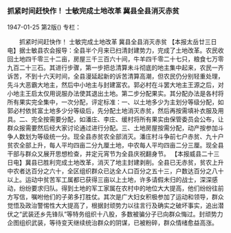 ### 抓紧时间赶快作！  士敏完成土地改革  冀县全县消灭赤贫

1947-01-25
第2版()
专栏：

　　抓紧时间赶快作！
    士敏完成土地改革
    冀县全县消灭赤贫
    【本报太岳廿三日电】据士敏县农会报导：全县半个月来已扫清封建势力，完成了土地改革。农民收回土地四千零三十二亩，房屋三千三百六十间，牛羊四千零二十七只，粮食七万零九百二十三石。其进行步骤，第一步把总清算未斗彻底的地主集中起来，农民一齐诉苦，不到十六天时间，全县漫延起新的诉苦清算高潮，但农民仍分别轻重处理，先斗大恶霸大地主，然后中小地主与封建富农。郭必村在斗罢大地主王源之后，对小地主王启太仅用说服办法使其退出土地。第二步分配果实。其分配办法是各村将所有果实完全集中，一次分配，评定标准：一、以土地多少为主划分等级分配，如郭必村依贫富土地多少分等级后，先分配土地消灭赤贫，然后再按需填补衣服及用具。二、完全按需要分配，如潘庄、李庄、缓村将所有果实由保管委员会公布，让群众报需要然后经大家讨论通过进行分配。三、土地房屋按需分配，动产按参加斗争人数划为等级统一分。现全县赤贫农全部消灭。潘庄村斗争前七户赤贫、九十户贫农全部上升，每人平均四亩二分九厘土地，中农每人平均四亩二分三厘。现全县干部与群众又展开思想检查，并定元宵节为全县庆祝翻身节。
    【本报威县二十三日电】冀县已胜利完成土地改革，消灭了地主封建剥削。全县已无赤贫，贫农上升中农者达百分之六十，全区组织群众已达全人口百分之五十三，户数达百分之八十以上。运动中贫苦军工属都已获得三亩以上土地，许多请假未归的战士，深深感动，纷纷要求归队。得到土地的军工家属在农村中的地位大大提高，他们纷纷往前方写信，嘱咐他们的子弟多打胜仗。其次是广大妇女积极参加了运动和领导，群众觉悟及政治警惕性大大提高了，根据封顽势力以往言行及确实之破坏事实，追出潜伏之“武装还乡先锋队”等特务组织十八股，多数被骗分子已向群众悔过。封顽势力企图组织武装，等待变天继续统治群众的阴谋，已被粉碎，群众情绪愈益高涨。
